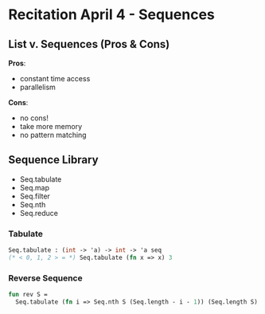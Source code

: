 # Recitation April 4 - Sequences

## List v. Sequences (Pros & Cons)

__Pros__:
- constant time access
- parallelism

__Cons__:
- no cons!
- take more memory
- no pattern matching

## Sequence Library

- Seq.tabulate
- Seq.map
- Seq.filter
- Seq.nth
- Seq.reduce

### Tabulate

```sml
Seq.tabulate : (int -> 'a) -> int -> 'a seq
(* < 0, 1, 2 > = *) Seq.tabulate (fn x => x) 3
```

### Reverse Sequence

```sml
fun rev S =
  Seq.tabulate (fn i => Seq.nth S (Seq.length - i - 1)) (Seq.length S)
```

